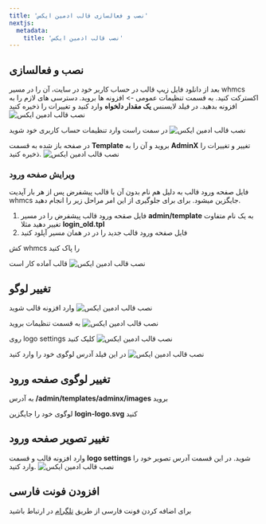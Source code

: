 ```yaml
---
title: 'نصب و فعالسازی قالب ادمین ایکس'
nextjs:
  metadata:
    title: 'نصب قالب ادمین ایکس'
---
```


## نصب و فعالسازی

بعد از دانلود فایل زیپ قالب در حساب کاربر خود در سایت، آن را در مسیر whmcs اکسترکت کنید.
به قسمت تنظیمات عمومی -> افزونه ها بروید. دسترسی های لازم را به افزونه بدهید. در فیلد لایسنس **یک مقدار دلخواه** وارد کنید و تغییرات را ذخیره کنید
![نصب قالب ادمین ایکس](/adminx/adminx-install-activate.png)

در سمت راست وارد تنظیمات حساب کاربری خود شوید
![نصب قالب ادمین ایکس](/adminx/adminx-install-activate-2.png)

در صفحه باز شده به قسمت **Template** بروید و آن را به **AdminX** تغییر و تغییرات را ذخیره کنید.
![نصب قالب ادمین ایکس](/adminx/adminx-install-activate-3.png)

### ویرایش صفحه ورود

فایل صفحه ورود قالب به دلیل هم نام بدون آن با قالب پیشفرض پس از هر بار آپدیت whmcs جایگزین میشود. برای برای جلوگیری از این امر مراحل زیر را انجام دهید.

1. فایل صقحه ورود قالب پیشفرض را در مسیر **admin/template** به یک نام متفاوت تغییر دهید مثلا **login_old.tpl**
2. فایل صفحه ورود قالب جدید را در در همان مسیر آپلود کنید

کش whmcs را پاک کنید

قالب آماده کار است
![نصب قالب ادمین ایکس](/adminx/adminx-install-activate-4.png)

## تغییر لوگو

وارد افزونه قالب شوید
![نصب قالب ادمین ایکس](/adminx/adminx-change-logo.png)

به قسمت تنظیمات بروید
![نصب قالب ادمین ایکس](/adminx/adminx-change-logo-2.png)

روی logo settings کلیک کنید
![نصب قالب ادمین ایکس](/adminx/adminx-change-logo-3.png)

در این فیلد آدرس لوگوی خود را وارد کنید
![نصب قالب ادمین ایکس](/adminx/adminx-change-logo-4.png)

## تغییر لوگوی صفحه ورود

به آدرس **/admin/templates/adminx/images** بروید

لوگوی خود را جایگزین **login-logo.svg** کنید

## تغییر تصویر صفحه ورود

وارد افزونه قالب و قسمت **logo settings** شوید. در این قسمت آدرس تصویر خود را وارد کنید.
![نصب قالب ادمین ایکس](/adminx/adminx.png)

## افزودن فونت فارسی

برای اضافه کردن فونت فارسی از طریق [تلگرام](tg://resolve?domain=frontmstr) در ارتباط باشید
